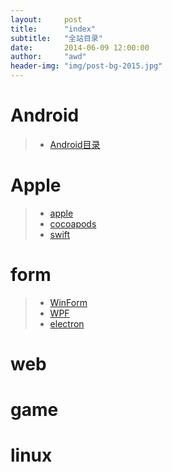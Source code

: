 ```yaml
---
layout:     post
title:      "index"
subtitle:   "全站目录"
date:       2014-06-09 12:00:00
author:     "awd"
header-img: "img/post-bg-2015.jpg"
---
```



# Android

> - [Android目录](/2014/06/09/android)


# Apple

> - [apple](/2014/06/09/apple)
> - [cocoapods](/2014/06/09/cocoapods)
> - [swift](/2014/06/09/swift)


# form

> - [WinForm](/2014/06/09/winform)
> - [WPF](/2014/06/09/wpf)
> - [electron](/2014/06/09/electron)

# web

# game

# linux


